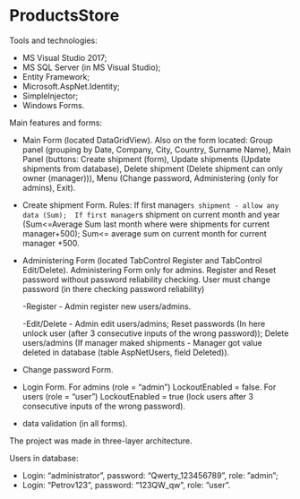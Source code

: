 # ProductsStore

Tools and technologies:
-	MS Visual Studio 2017; 
-	MS SQL Server (in MS Visual Studio);
-	Entity Framework;
-	Microsoft.AspNet.Identity;
-	SimpleInjector;
- Windows Forms.

Main features and forms:
- Main Form (located DataGridView). Also on the form located: Group panel (grouping by Date, Company, City, Country, Surname Name), 
Main Panel (buttons: Create shipment (form), Update shipments (Update shipments from database), 
Delete shipment (Delete shipment can only owner (manager))), Menu (Change password, Administering (only for admins), Exit).

-  Create shipment Form. Rules: If first manager`s shipment - allow any data (Sum); 
If first manager`s shipment on current month and year (Sum<=Average Sum last month where were shipments for current manager+500); 
Sum<= average sum on current month for current manager +500.

- Administering Form (located TabControl Register and TabControl Edit/Delete). Administering Form only for admins. 
Register and Reset password without password reliability checking. User must change password (in there checking password reliability)

     -Register - Admin register new users/admins. 
  
     -Edit/Delete - Admin edit users/admins; Reset passwords (In here unlock user (after 3 consecutive inputs of the wrong password)); 
  Delete users/admins (If manager maked shipments - Manager got value deleted in database (table AspNetUsers, field Deleted)).
  
- Change password Form.

- Login Form. For admins (role = “admin”) LockoutEnabled = false. For users (role = “user”) LockoutEnabled = true (lock users after 3 
consecutive inputs of the wrong password).

- data validation (in all forms).

The project was made in three-layer architecture.

Users in database:
- Login: “administrator”, password: “Qwerty_123456789”, role: ”admin”;
- Login: “Petrov123”, password: “123QW_qw”, role: ”user”.
